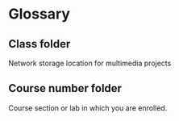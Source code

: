 # Glossary

## Class folder

Network storage location for multimedia projects

## Course number folder

Course section or lab in which you are enrolled.



